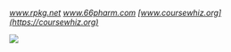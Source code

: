 _www.rpkg.net_ _www.66pharm.com_ _[www.coursewhiz.org](https://coursewhiz.org)_

![](https://depends.rpkg.net/assets/rpackagedependency2.gif)
